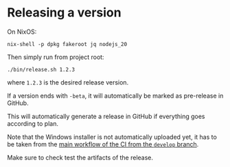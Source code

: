 # Releasing a version
On NixOS:

```plain
nix-shell -p dpkg fakeroot jq nodejs_20
```

Then simply run from project root:

```plain
./bin/release.sh 1.2.3
```

where `1.2.3` is the desired release version.

If a version ends with `-beta`, it will automatically be marked as pre-release in GitHub.

This will automatically generate a release in GitHub if everything goes according to plan.

Note that the Windows installer is not automatically uploaded yet, it has to be taken from the [main workflow of the CI from the `develop` branch](CI/Main.md).

Make sure to check test the artifacts of the release.